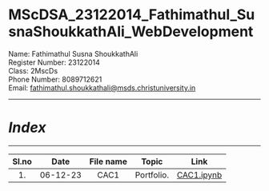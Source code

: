 # MScDSA_23122014_Fathimathul_SusnaShoukkathAli_WebDevelopment



Name: Fathimathul Susna ShoukkathAli     
Register Number: 23122014    
Class: 2MscDs   
Phone Number: 8089712621           
Email: fathimathul.shoukkathali@msds.christuniversity.in




***
# ***Index***
***                              



|Sl.no|Date|File name|Topic|Link|
|:----:|:----:|:---:|:----:|:----:|
|1.|06-12-23|CAC1|Portfolio.|<a href="https://github.com/FathimathulSusnaAli/MScDSA_23122014_Fathimathul_SusnaShoukkathAli_WebDevelopment.git"> CAC1.ipynb</a>|   

